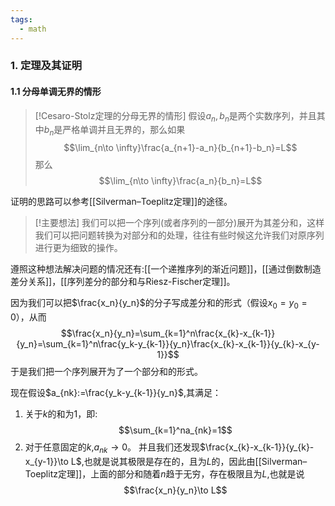 ```yaml
---
tags:
  - math
---
```

### 1. 定理及其证明
#### 1.1 分母单调无界的情形
> [!Cesaro-Stolz定理的分母无界的情形]
> 假设$a_n,b_n$是两个实数序列，并且其中$b_n$是严格单调并且无界的，那么如果$$\lim_{n\to \infty}\frac{a_{n+1}-a_n}{b_{n+1}-b_n}=L$$那么$$\lim_{n\to \infty}\frac{a_n}{b_n}=L$$

证明的思路可以参考[[Silverman–Toeplitz定理]]的途径。

> [!主要想法]
> 我们可以把一个序列(或者序列的一部分)展开为其差分和，这样我们可以把问题转换为对部分和的处理，往往有些时候这允许我们对原序列进行更为细致的操作。

遵照这种想法解决问题的情况还有:[[一个递推序列的渐近问题]]，[[通过倒数制造差分关系]]，[[序列差分的部分和与Riesz-Fischer定理]]。

因为我们可以把$\frac{x_n}{y_n}$的分子写成差分和的形式（假设$x_0=y_0=0$），从而$$\frac{x_n}{y_n}=\sum_{k=1}^n\frac{x_{k}-x_{k-1}}{y_n}=\sum_{k=1}^n\frac{y_k-y_{k-1}}{y_n}\frac{x_{k}-x_{k-1}}{y_{k}-x_{y-1}}$$于是我们把一个序列展开为了一个部分和的形式。

现在假设$a_{nk}:=\frac{y_k-y_{k-1}}{y_n}$,其满足：
1. 关于$k$的和为1，即:$$\sum_{k=1}^na_{nk}=1$$
2. 对于任意固定的$k$,$a_{nk}\to 0$。
并且我们还发现$\frac{x_{k}-x_{k-1}}{y_{k}-x_{y-1}}\to L$,也就是说其极限是存在的，且为$L$的，因此由[[Silverman–Toeplitz定理]]，上面的部分和随着$n$趋于无穷，存在极限且为$L$,也就是说$$\frac{x_n}{y_n}\to L$$